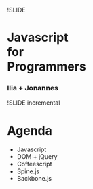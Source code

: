 !SLIDE
# Javascript<br> for<br> Programmers

### Ilia + Jonannes

!SLIDE incremental
# Agenda

* Javascript
* DOM + jQuery
* Coffeescript
* Spine.js
* Backbone.js
